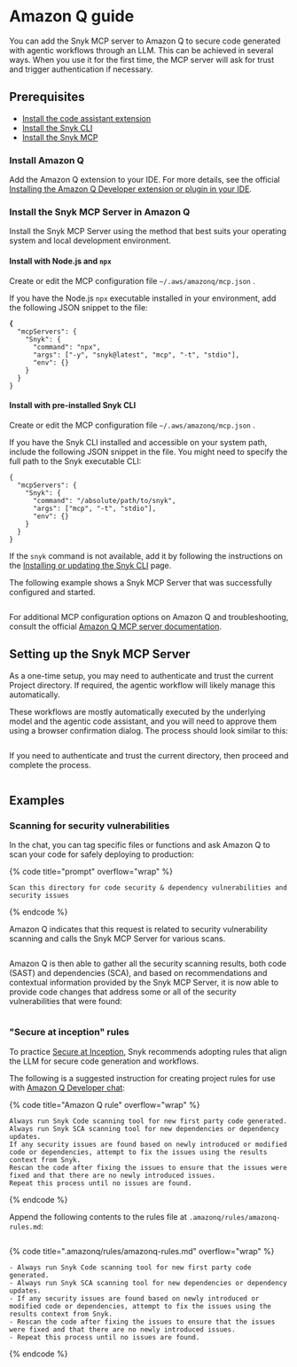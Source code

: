 # Amazon Q guide

You can add the Snyk MCP server to Amazon Q to secure code generated with agentic workflows through an LLM. This can be achieved in several ways. When you use it for the first time, the MCP server will ask for trust and trigger authentication if necessary.

## Prerequisites

* [Install the code assistant extension](amazon-q-guide.md#install-amazon-q)
* [Install the Snyk CLI](../../../developer-tools/snyk-cli/install-or-update-the-snyk-cli/)
* [Install the Snyk MCP](amazon-q-guide.md#install-the-snyk-mcp-server-in-amazon-q)

### Install Amazon Q

Add the Amazon Q extension to your IDE. For more details, see the official [Installing the Amazon Q Developer extension or plugin in your IDE](https://docs.aws.amazon.com/amazonq/latest/qdeveloper-ug/q-in-IDE-setup.html).

### Install the Snyk MCP Server in Amazon Q

Install the Snyk MCP Server using the method that best suits your operating system and local development environment.

#### Install with Node.js and `npx`

Create or edit the MCP configuration file `~/.aws/amazonq/mcp.json` .

If you have the Node.js `npx` executable installed in your environment, add the following JSON snippet to the file:

<pre><code><strong>{
</strong>  "mcpServers": {
    "Snyk": {
      "command": "npx",
      "args": ["-y", "snyk@latest", "mcp", "-t", "stdio"],
      "env": {}
    }
  }
}
</code></pre>

#### Install with pre-installed Snyk CLI

Create or edit the MCP configuration file `~/.aws/amazonq/mcp.json` .

If you have the Snyk CLI installed and accessible on your system path, include the following JSON snippet in the file. You might need to specify the full path to the Snyk executable CLI:

```
{
  "mcpServers": {
    "Snyk": {
      "command": "/absolute/path/to/snyk",
      "args": ["mcp", "-t", "stdio"],
      "env": {}
    }
  }
}
```

If the `snyk` command is not available, add it by following the instructions on the [Installing or updating the Snyk CLI](../../../developer-tools/snyk-cli/install-or-update-the-snyk-cli/) page.&#x20;

The following example shows a Snyk MCP Server that was successfully configured and started.

<figure><img src="../../../.gitbook/assets/image (164).png" alt=""><figcaption></figcaption></figure>

For additional MCP configuration options on Amazon Q and troubleshooting, consult the official [Amazon Q MCP server documentation](https://docs.aws.amazon.com/amazonq/latest/qdeveloper-ug/qdev-mcp.html).

## Setting up the Snyk MCP Server

As a one-time setup, you may need to authenticate and trust the current Project directory. If required, the agentic workflow will likely manage this automatically.

These workflows are mostly automatically executed by the underlying model and the agentic code assistant, and you will need to approve them using a browser confirmation dialog. The process should look similar to this:

<figure><img src="../../../.gitbook/assets/image (341).png" alt=""><figcaption></figcaption></figure>

If you need to authenticate and trust the current directory, then proceed and complete the process.

<figure><img src="../../../.gitbook/assets/image (342).png" alt=""><figcaption></figcaption></figure>

## Examples

### Scanning for security vulnerabilities

In the chat, you can tag specific files or functions and ask Amazon Q to scan your code for safely deploying to production:

{% code title="prompt" overflow="wrap" %}
```
Scan this directory for code security & dependency vulnerabilities and security issues
```
{% endcode %}

Amazon Q indicates that this request is related to security vulnerability scanning and calls the Snyk MCP Server for various scans.

<figure><img src="../../../.gitbook/assets/image (344).png" alt=""><figcaption></figcaption></figure>

Amazon Q is then able to gather all the security scanning results, both code (SAST) and dependencies (SCA), and based on recommendations and contextual information provided by the Snyk MCP Server, it is now able to provide code changes that address some or all of the security vulnerabilities that were found:

<figure><img src="../../../.gitbook/assets/image (345).png" alt=""><figcaption></figcaption></figure>

### "Secure at inception" rules

To practice [Secure at Inception](https://snyk.io/solutions/secure-ai-generated-code/), Snyk recommends adopting rules that align the LLM for secure code generation and workflows.

The following is a suggested instruction for creating project rules for use with [Amazon Q Developer chat](https://docs.aws.amazon.com/amazonq/latest/qdeveloper-ug/context-project-rules.html):

{% code title="Amazon Q rule" overflow="wrap" %}
```
Always run Snyk Code scanning tool for new first party code generated.
Always run Snyk SCA scanning tool for new dependencies or dependency updates.
If any security issues are found based on newly introduced or modified code or dependencies, attempt to fix the issues using the results context from Snyk.
Rescan the code after fixing the issues to ensure that the issues were fixed and that there are no newly introduced issues.
Repeat this process until no issues are found.
```
{% endcode %}

Append the following contents to the rules file at `.amazonq/rules/amazonq-rules.md`:

<figure><img src="../../../.gitbook/assets/image (346).png" alt=""><figcaption></figcaption></figure>

{% code title=".amazonq/rules/amazonq-rules.md" overflow="wrap" %}
```
- Always run Snyk Code scanning tool for new first party code generated.
- Always run Snyk SCA scanning tool for new dependencies or dependency updates.
- If any security issues are found based on newly introduced or modified code or dependencies, attempt to fix the issues using the results context from Snyk.
- Rescan the code after fixing the issues to ensure that the issues were fixed and that there are no newly introduced issues.
- Repeat this process until no issues are found.
```
{% endcode %}
